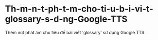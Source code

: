 # Th-m-n-t-ph-t-m-cho-ti-u-b-i-vi-t-glossary-s-d-ng-Google-TTS
Thêm nút phát âm cho tiêu đề bài viết 'glossary' sử dụng Google TTS
